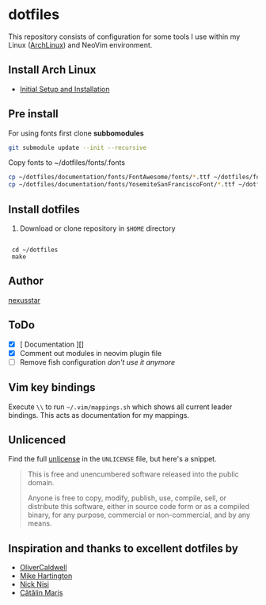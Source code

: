 # dotfiles

This repository consists of configuration for some tools I use within my Linux ([ArchLinux][]) and NeoVim environment.

## Install Arch Linux

+ [Initial Setup and Installation][]



## Pre install

For using fonts first  clone __subbomodules__

```bash
git submodule update --init --recursive

```

Copy fonts to ~/dotfiles/fonts/.fonts

```bash
cp ~/dotfiles/documentation/fonts/FontAwesome/fonts/*.ttf ~/dotfiles/fonts/.fonts
cp ~/dotfiles/documentation/fonts/YosemiteSanFranciscoFont/*.ttf ~/dotfiles/fonts/.fonts
```

## Install dotfiles

1. Download or clone repository in `$HOME` directory

```

 cd ~/dotfiles
 make

```


## Author

[nexusstar][]

## ToDo

- [x] [ Documentation ][]
- [x] Comment out modules in neovim plugin file
- [ ] Remove fish configuration *don't use it anymore*

## Vim key bindings

Execute `\\` to run `~/.vim/mappings.sh` which shows all current leader bindings. This acts as documentation for my mappings.


## Unlicenced

Find the full [unlicense][] in the `UNLICENSE` file, but here's a snippet.

>This is free and unencumbered software released into the public domain.
>
>Anyone is free to copy, modify, publish, use, compile, sell, or distribute this software, either in source code form or as a compiled binary, for any purpose, commercial or non-commercial, and by any means.

## Inspiration and thanks to excellent dotfiles by

  - [OliverCaldwell][]
  - [Mike Hartington][]
  - [Nick Nisi][] 
  - [Cătălin Mariș][]

[nexusstar]: https://github.com/nexusstar/dotfiles
[OliverCaldwell]: https://github.com/Olical/dotfiles
[Nick Nisi]: https://github.com/nicknisi/dotfiles
[Cătălin Mariș]: https://github.com/alrra/dotfiles
[Mike Hartington]: https://github.com/mhartington/dotfiles
[the unlicence]: http://unlicense.org/
[vim-plug]: https://github.com/junegunn/vim-plug
[YouCompleteMe]:https://github.com/Valloric/YouCompleteMe
[vim-syntax-expand]:https://github.com/Wolfy87/vim-syntax-expand
[unlicense]:UNLICENSE
[ArchLinux]: https://www.archlinux.org/
[Initial Setup and Installation]: documentation/InstallArchLinux.md
